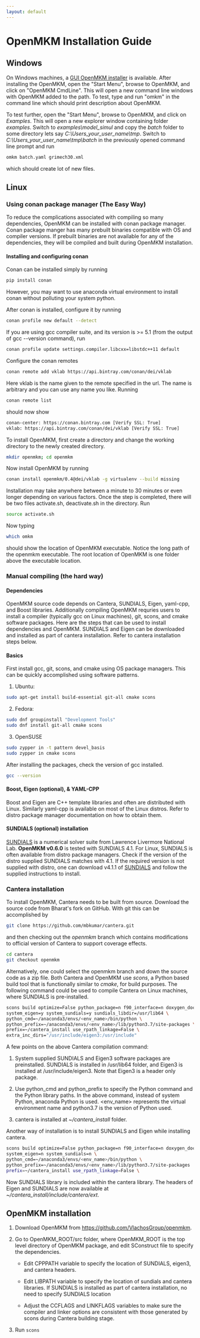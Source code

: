 ```yaml
---
layout: default
---
```


# OpenMKM Installation Guide

## Windows
On Windows machines, a [GUI OpenMKM installer][OpenMKM_installer] is available. 
After installing the OpenMKM, open the "Start Menu", browse to OpenMKM, and click on "OpenMKM CmdLine". 
This will open a new command line windows with OpenMKM added to the path. To test, type and run "omkm" in the command line 
which should print description about OpenMKM. 

To test further, open the "Start Menu", browse to OpenMKM, and click on *Examples*. This will open a new explorer window containing folder *examples*.
Switch to *examples\model_simul* and copy the *batch* folder to some directory lets say *C:\Users\_your_user_name\tmp*. Switch to 
*C:\Users\_your_user_name\tmp\batch* in the previously opened command line prompt and run 
```bash
omkm batch.yaml grimech30.xml
```
which should create lot of new files.


## Linux

### Using conan package manager (The Easy Way)
To reduce the complications associated with compiling so many dependencies, OpenMKM can be installed with conan package manager. 
Conan package manger has many prebuilt binaries compatible with OS and compiler versions. 
If prebuilt binaries are not available for any of the dependencies, they will be compiled and built during OpenMKM installation.

#### Installing and configuring conan
Conan can be installed simply by running 
```bash 
pip install conan
```
However, you may want to use anaconda virtual environment to install conan without polluting your system python. 

After conan is installed, configure it by running 
```bash
conan profile new default --detect 
```
If you are using gcc compiler suite, and its version is >= 5.1 (from the output of gcc --version command), run
```bash
conan profile update settings.compiler.libcxx=libstdc++11 default
```

Configure the conan remotes
```bash
conan remote add vklab https://api.bintray.com/conan/dei/vklab 
```
Here vklab is the name given to the remote specified in the url. The name is arbitrary and you can use any name you like. Running 
```bash
conan remote list 
```
should now show
```bash
conan-center: https://conan.bintray.com [Verify SSL: True]
vklab: https://api.bintray.com/conan/dei/vklab [Verify SSL: True]
```

To install OpenMKM, first create a directory and change the working directory to the newly created directory.
```bash
mkdir openmkm; cd openmkm
```
Now install OpenMKM by running
```bash
conan install openmkm/0.4@dei/vklab -g virtualenv --build missing
```
Installation may take anywhere between a minute to 30 minutes or even longer depending on various factors. 
Once the step is completed, there will be two files activate.sh, deactivate.sh in the directory. Run
```bash
source activate.sh
```
Now typing 
```bash
which omkm
```
should show the location of OpenMKM executable. Notice the long path of the openmkm executable. 
The root location of OpenMKM is one folder above the executable location. 


### Manual compiling (the hard way)

#### Dependencies
OpenMKM source code depends on Cantera, SUNDIALS, Eigen, yaml-cpp, and Boost libraries. 
Additionally compiling OpenMKM requries  users to install a compiler (typically gcc on Linux machines), 
git, scons, and cmake software packages. Here are the
steps that can be used to install dependencies and OpenMKM.
SUNDIALS and Eigen can be downloaded and installed as part of cantera installation. 
Refer to cantera installation steps below.

#### Basics
First install gcc, git, scons, and cmake using OS package managers. This can be quickly accomplished using software patterns.

1. Ubuntu:
```bash
sudo apt-get install build-essential git-all cmake scons
```

2. Fedora: 
```bash
sudo dnf groupinstall "Development Tools"
sudo dnf install git-all cmake scons
```

3. OpenSUSE
```bash
sudo zypper in -t pattern devel_basis
sudo zypper in cmake scons
```

After installing the packages, check the version of gcc installed.
```bash
gcc --version
```


#### Boost, Eigen (optional), & YAML-CPP 
Boost and Eigen are C++ template libraries and often are distributed with Linux. 
Similarly yaml-cpp is available on most of the Linux distros.
Refer to distro package manager documentation on how to obtain them. 

#### SUNDIALS (optional) installation
[SUNDIALS][sundials_page] is a numerical solver suite from Lawrence Livermore
National Lab. **OpenMKM v0.6.0** is tested with SUNDIALS 4.1. For Linux, SUNDIALS is
often available from distro package managers. Check if the version of the distro 
supplied SUNDIALS matches with 4.1. If the required version is not
supplied with distro, one can download v4.1.1 of [SUNDIALS][sundials_download] and follow
the supplied instructions to install. 

### Cantera installation
To install OpenMKM, Cantera needs to be built from source. Download the source
code from Bharat's fork on GitHub. With git this can be accomplished by 
``` bash
git clone https://github.com/mbkumar/cantera.git
```
and then checking out  the *openmkm* branch which contains modifications 
to official version of Cantera to support coverage effects.
``` bash
cd cantera
git checkout openmkm
```
Alternatively, one could select the openmkm branch and down the source code as a zip file.
Both Cantera and OpenMKM use *scons*, a Python based build tool that is
functionally similar to *cmake*, for build purposes. The following command
could be used to compile Cantera on Linux machines, where SUNDIALS is pre-installed.
``` bash
scons build optimize=False python_package=n f90_interface=n doxygen_docs=n \
system_eigen=y system_sundials=y sundials_libdir=/usr/lib64 \
python_cmd=~/anaconda3/envs/<env_name>/bin/python \
python_prefix=~/anaconda3/envs/<env_name>/lib/python3.7/site-packages \
prefix=~/cantera_install use_rpath_linkage=False \
extra_inc_dirs="/usr/include/eigen3:/usr/include"
```

A few points on the above Cantera compilation command:
1. System supplied SUNDIALS and Eigen3 software packages are preinstalled.
   SUNDIALS is installed in /usr/lib64 folder, and Eigen3 is installed at
   /usr/include/eigen3. Note that Eigen3 is a header only package. 

2. Use python_cmd and python_prefix to specify the Python command and the
   Python library paths. In the above command, instead of system Python,
   anaconda Python is used. \<env_name\> represents the virtual environment
   name and python3.7 is the version of Python used. 

3. cantera is installed at *~/cantera_install* folder.

Another way of installation is to install SUNDIALS and Eigen while installing cantera.
``` bash
scons build optimize=False python_package=n f90_interface=n doxygen_docs=n \
system_eigen=n system_sundials=n \
python_cmd=~/anaconda3/envs/<env_name>/bin/python \
python_prefix=~/anaconda3/envs/<env_name>/lib/python3.7/site-packages 
prefix=~/cantera_install use_rpath_linkage=False \
```
Now SUNDIALS library is included within the cantera library. The headers of Eigen and SUNDIALS are now available at *~/cantera_install/include/cantera/ext*.

## OpenMKM installation

1. Download OpenMKM from https://github.com/VlachosGroup/openmkm.

2. Go to OpenMKM_ROOT/src folder, where OpenMKM_ROOT is the top level directory
   of OpenMKM package, and edit SConstruct file to specify the dependencies.

    * Edit CPPPATH variable to specify the location of SUNDIALS, eigen3, and 
      cantera headers.

    * Edit LIBPATH variable to specify the location of sundials and cantera
      libraries. If SUNDIALS is installed as part of cantera installation, no need to specify SUNDIALS location

    * Adjust the CCFLAGS and LINKFLAGS variables to make sure the compiler and
      linker options are consistent with those generated by scons during
      Cantera building stage. 

3. Run ```scons```  

[sundials_page]: https://computation.llnl.gov/projects/sundials/
[sundials_download]: https://computation.llnl.gov/projects/sundials/sundials-software
[OpenMKM_installer]: https://github.com/VlachosGroup/openmkm/blob/master/OpenMKMInstaller-0.6.0-win64.exe
